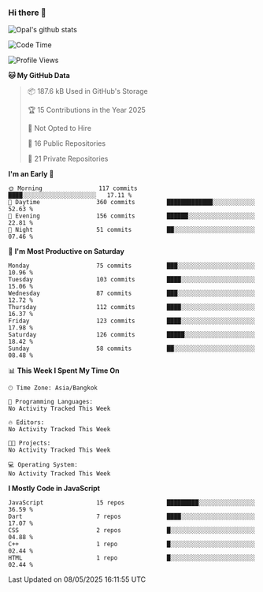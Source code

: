 ### Hi there 👋

![Opal's github stats](https://github-readme-stats.vercel.app/api?username=coolkidneversleep&count_private=true&show_icons=true&theme=radical)


<!--START_SECTION:waka-->
![Code Time](http://img.shields.io/badge/Code%20Time-64%20hrs%2038%20mins-blue)

![Profile Views](http://img.shields.io/badge/Profile%20Views-0-blue)

**🐱 My GitHub Data** 

> 📦 187.6 kB Used in GitHub's Storage 
 > 
> 🏆 15 Contributions in the Year 2025
 > 
> 🚫 Not Opted to Hire
 > 
> 📜 16 Public Repositories 
 > 
> 🔑 21 Private Repositories 
 > 
**I'm an Early 🐤** 

```text
🌞 Morning                117 commits         ████░░░░░░░░░░░░░░░░░░░░░   17.11 % 
🌆 Daytime                360 commits         █████████████░░░░░░░░░░░░   52.63 % 
🌃 Evening                156 commits         ██████░░░░░░░░░░░░░░░░░░░   22.81 % 
🌙 Night                  51 commits          ██░░░░░░░░░░░░░░░░░░░░░░░   07.46 % 
```
📅 **I'm Most Productive on Saturday** 

```text
Monday                   75 commits          ███░░░░░░░░░░░░░░░░░░░░░░   10.96 % 
Tuesday                  103 commits         ████░░░░░░░░░░░░░░░░░░░░░   15.06 % 
Wednesday                87 commits          ███░░░░░░░░░░░░░░░░░░░░░░   12.72 % 
Thursday                 112 commits         ████░░░░░░░░░░░░░░░░░░░░░   16.37 % 
Friday                   123 commits         ████░░░░░░░░░░░░░░░░░░░░░   17.98 % 
Saturday                 126 commits         █████░░░░░░░░░░░░░░░░░░░░   18.42 % 
Sunday                   58 commits          ██░░░░░░░░░░░░░░░░░░░░░░░   08.48 % 
```


📊 **This Week I Spent My Time On** 

```text
🕑︎ Time Zone: Asia/Bangkok

💬 Programming Languages: 
No Activity Tracked This Week

🔥 Editors: 
No Activity Tracked This Week

🐱‍💻 Projects: 
No Activity Tracked This Week

💻 Operating System: 
No Activity Tracked This Week
```

**I Mostly Code in JavaScript** 

```text
JavaScript               15 repos            █████████░░░░░░░░░░░░░░░░   36.59 % 
Dart                     7 repos             ████░░░░░░░░░░░░░░░░░░░░░   17.07 % 
CSS                      2 repos             █░░░░░░░░░░░░░░░░░░░░░░░░   04.88 % 
C++                      1 repo              █░░░░░░░░░░░░░░░░░░░░░░░░   02.44 % 
HTML                     1 repo              █░░░░░░░░░░░░░░░░░░░░░░░░   02.44 % 
```




 Last Updated on 08/05/2025 16:11:55 UTC
<!--END_SECTION:waka-->
